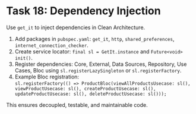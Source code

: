 # Task 18: Dependency Injection

Use `get_it` to inject dependencies in Clean Architecture.

1. Add packages in `pubspec.yaml`: `get_it`, `http`, `shared_preferences`, `internet_connection_checker`.  
2. Create service locator: `final sl = GetIt.instance` and `Future<void> init()`.  
3. Register dependencies: Core, External, Data Sources, Repository, Use Cases, Bloc using `sl.registerLazySingleton` or `sl.registerFactory`.  
4. Example Bloc registration:  
   `sl.registerFactory(() => ProductBloc(viewAllProductsUsecase: sl(), viewProductUsecase: sl(), createProductUsecase: sl(), updateProductUsecase: sl(), deleteProductUsecase: sl()));`  

This ensures decoupled, testable, and maintainable code.
